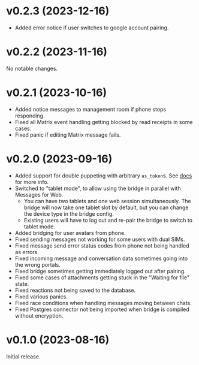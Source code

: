 # v0.2.3 (2023-12-16)

* Added error notice if user switches to google account pairing.

# v0.2.2 (2023-11-16)

No notable changes.

# v0.2.1 (2023-10-16)

* Added notice messages to management room if phone stops responding.
* Fixed all Matrix event handling getting blocked by read receipts in some cases.
* Fixed panic if editing Matrix message fails.

# v0.2.0 (2023-09-16)

* Added support for double puppeting with arbitrary `as_token`s.
  See [docs](https://docs.mau.fi/bridges/general/double-puppeting.html#appservice-method-new) for more info.
* Switched to "tablet mode", to allow using the bridge in parallel with
  Messages for Web.
  * You can have two tablets and one web session simultaneously. The bridge
    will now take one tablet slot by default, but you can change the device
    type in the bridge config.
  * Existing users will have to log out and re-pair the bridge to switch to
    tablet mode.
* Added bridging for user avatars from phone.
* Fixed sending messages not working for some users with dual SIMs.
* Fixed message send error status codes from phone not being handled as errors.
* Fixed incoming message and conversation data sometimes going into the wrong
  portals.
* Fixed bridge sometimes getting immediately logged out after pairing.
* Fixed some cases of attachments getting stuck in the "Waiting for file" state.
* Fixed reactions not being saved to the database.
* Fixed various panics.
* Fixed race conditions when handling messages moving between chats.
* Fixed Postgres connector not being imported when bridge is compiled without
  encryption.

# v0.1.0 (2023-08-16)

Initial release.
